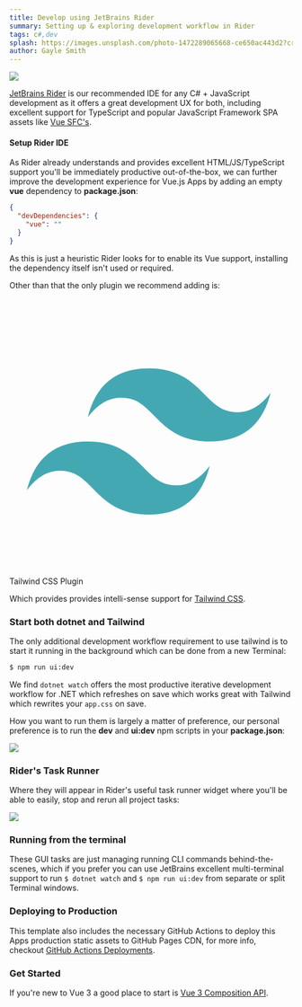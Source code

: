 ```yaml
---
title: Develop using JetBrains Rider
summary: Setting up & exploring development workflow in Rider
tags: c#,dev
splash: https://images.unsplash.com/photo-1472289065668-ce650ac443d2?crop=entropy&fit=crop&h=1000&w=2000
author: Gayle Smith
---
```


<a href="https://www.jetbrains.com/rider/">
<img src="https://raw.githubusercontent.com/ServiceStack/docs/master/docs/images/svg/rider.svg" 
     class="sm:float-left mr-8 w-24 h-24" style="margin-top:0"></a>

[JetBrains Rider](https://www.jetbrains.com/rider/) is our recommended IDE for any C# + JavaScript development as it 
offers a great development UX for both, including excellent support 
for TypeScript and popular JavaScript Framework SPA assets like [Vue SFC's](https://v3.vuejs.org/guide/single-file-component.html).

#### Setup Rider IDE

As Rider already understands and provides excellent HTML/JS/TypeScript support you'll be immediately productive out-of-the-box,
we can further improve the development experience for Vue.js Apps by adding an empty **vue** dependency to **package.json**:

```json
{
  "devDependencies": {
    "vue": ""
  }
}
```

As this is just a heuristic Rider looks for to enable its Vue support, installing the dependency itself isn't used or required.

Other than that the only plugin we recommend adding is:

<a href="https://plugins.jetbrains.com/plugin/15321-tailwind-css" class="text-2xl flex items-center" style="text-decoration:none">
     <svg class="sm:float-left w-12 h-12" style="margin:0 .5rem 0 0" xmlns="http://www.w3.org/2000/svg" viewBox="0 0 32 32"><path fill="#44a8b3" d="M9 13.7q1.4-5.6 7-5.6c5.6 0 6.3 4.2 9.1 4.9q2.8.7 4.9-2.1q-1.4 5.6-7 5.6c-5.6 0-6.3-4.2-9.1-4.9q-2.8-.7-4.9 2.1Zm-7 8.4q1.4-5.6 7-5.6c5.6 0 6.3 4.2 9.1 4.9q2.8.7 4.9-2.1q-1.4 5.6-7 5.6c-5.6 0-6.3-4.2-9.1-4.9q-2.8-.7-4.9 2.1Z"/></svg>
     <span class="">Tailwind CSS Plugin</span>
</a>

Which provides provides intelli-sense support for [Tailwind CSS](https://tailwindcss.com).

### Start both dotnet and Tailwind

The only additional development workflow requirement to use tailwind is to start it running in the background 
which can be done from a new Terminal:

```bash
$ npm run ui:dev
```

We find `dotnet watch` offers the most productive iterative development workflow for .NET which refreshes on save 
which works great with Tailwind which rewrites your `app.css` on save.

How you want to run them is largely a matter of preference, our personal preference is to run the **dev** and **ui:dev**
npm scripts in your **package.json**:

![](https://raw.githubusercontent.com/ServiceStack/docs/master/docs/images/scripts/dotnet-tailwind.png)


### Rider's Task Runner

Where they will appear in Rider's useful task runner widget where you'll be able to easily, stop and rerun all project tasks:

![](https://github.com/ServiceStack/docs/raw/master/docs/images/spa/rider-run-widget.png)

### Running from the terminal

These GUI tasks are just managing running CLI commands behind-the-scenes, which if you prefer you can use JetBrains
excellent multi-terminal support to run `$ dotnet watch` and `$ npm run ui:dev` from separate or split Terminal windows.

### Deploying to Production

This template also includes the necessary GitHub Actions to deploy this Apps production static assets to GitHub Pages CDN, 
for more info, checkout [GitHub Actions Deployments](deploy).

### Get Started

If you're new to Vue 3 a good place to start is [Vue 3 Composition API](https://vuejs.org/api/composition-api-setup.html).
